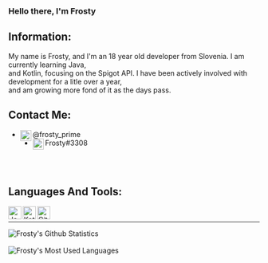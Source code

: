 ### Hello there, I'm Frosty

## Information:
My name is Frosty, and I'm an 18 year old developer from Slovenia. I am currently learning Java, <br /> 
and Kotlin, focusing on the Spigot API. I have been actively involved with development for a litle over a year,<br/>
and am growing more fond of it as the days pass. <br />

## Contact Me:
- [<img align="left" alt="Frosty | Twitter" width="22px" src="https://cdn.jsdelivr.net/npm/simple-icons@v3/icons/twitter.svg" />][twitter] @frosty_prime<br />
- <img align="left" alt="Frosty | Discord" width="22px" src="https://imgur.com/IdQ1hNM.png" /> Frosty#3308

<br />
<br />

## Languages And Tools:

<img align="left" alt="Java" width="26px" src="https://imgur.com/3485KX5.png"/>
<img align="left" alt="Kotlin" width="26px" src="https://imgur.com/mUabFeD.png" />
<img align="left" alt="GitHub" width="26px" src="https://imgur.com/9zAOcVa.png" />

<br />

---

<img align="left" alt="Frosty's Github Statistics" src="https://github-readme-stats.vercel.app/api?username=Frcsty&show_icons=true&hide_border=true&theme=dark&icon_color=00f6ff&count_private=true&include_all_commits=true" />

<br />
<br />

<img align="left" alt="Frosty's Most Used Languages" src="https://github-readme-stats.vercel.app/api/top-langs/?username=Frcsty&theme=dark&hide_border=true&layout=default" />

[twitter]: https://twitter.com/prime_frosty
[discord]: Frosty#3308